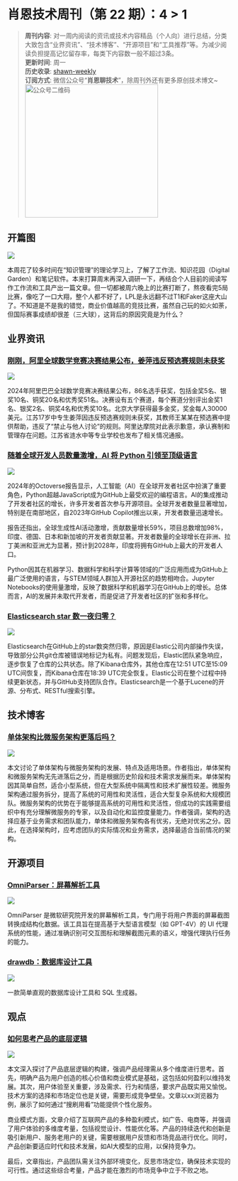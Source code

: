 # 肖恩技术周刊（第 22 期）：4 > 1
> **周刊内容**: 对一周内阅读的资讯或技术内容精品（个人向）进行总结，分类大致包含“业界资讯”、“技术博客”、“开源项目”和“工具推荐”等。为减少阅读负担提高记忆留存率，每类下内容数一般不超过3条。<br>
> **更新时间**: 周一<br>
> **历史收录**: [shawn-weekly](https://github.com/Xiaoxie1994/shawn-weekly) <br>
> **订阅方式**: 微信公众号“**肖恩聊技术**”，除周刊外还有更多原创技术博文~<br>
> <img src="https://cdn.jsdelivr.net/gh/Xiaoxie1994/images/images/20241103221454.png" alt="公众号二维码" width="300">

## 开篇图
![](https://cdn.jsdelivr.net/gh/Xiaoxie1994/images/images/20241103235244.png)

本周花了较多时间在“知识管理”的理论学习上，了解了工作流、知识花园（Digital Garden）和笔记软件。本来打算周末再深入调研一下，再结合个人目前的阅读写作工作流和工具产出一篇文章。但一切都被周六晚上的比赛打断了，熬夜看完5局比赛，像吃了一口大翔，整个人都不好了，LPL是永远翻不过T1和Faker这座大山了。不知道是不是我的错觉，商业价值越高的竞技比赛，虽然自己玩的如火如荼，但国际赛事成绩却很差（三大球），这背后的原因究竟是为什么？
## 业界资讯
### [刚刚，阿里全球数学竞赛决赛结果公布，姜萍违反预选赛规则未获奖](https://www.jiqizhixin.com/articles/2024-11-03)

![](https://cdn.jsdelivr.net/gh/Xiaoxie1994/images/images/20241103231836.png)

2024年阿里巴巴全球数学竞赛决赛结果公布，86名选手获奖，包括金奖5名、银奖10名、铜奖20名和优秀奖51名。决赛设有五个赛道，每个赛道分别评出金奖1名、银奖2名、铜奖4名和优秀奖10名。北京大学获得最多金奖，奖金每人30000美元。江苏17岁中专生姜萍因违反预选赛规则未获奖，其教师王某某在预选赛中提供帮助，违反了“禁止与他人讨论”的规则。阿里达摩院对此表示歉意，承认赛制和管理存在问题。江苏省涟水中等专业学校也发布了相关情况通报。
### [随着全球开发人员数量激增，AI 将 Python 引领至顶级语言](https://github.blog/news-insights/octoverse/octoverse-2024/)

![](https://cdn.jsdelivr.net/gh/Xiaoxie1994/images/images/20241103232505.png)

2024年的Octoverse报告显示，人工智能（AI）在全球开发者社区中扮演了重要角色，Python超越JavaScript成为GitHub上最受欢迎的编程语言。AI的集成推动了开发者社区的增长，许多开发者首次参与开源项目。全球开发者数量显著增加，特别是在南部地区，自2023年GitHub Copilot推出以来，开发者数量迅速增长。

报告还指出，全球生成性AI活动激增，贡献数量增长59%，项目总数增加98%，印度、德国、日本和新加坡的开发者贡献显著。开发者数量的全球增长在非洲、拉丁美洲和亚洲尤为显著，预计到2028年，印度将拥有GitHub上最大的开发者人口。

Python因其在机器学习、数据科学和科学计算等领域的广泛应用而成为GitHub上最广泛使用的语言，与STEM领域人群加入开源社区的趋势相吻合。Jupyter Notebooks的使用量激增，反映了数据科学和机器学习在GitHub上的增长。总体而言，AI的发展并未取代开发者，而是促进了开发者社区的扩张和多样化。
### [Elasticsearch star 数一夜归零？](https://www.oschina.net/news/318236)
![](https://cdn.jsdelivr.net/gh/Xiaoxie1994/images/images/20241103232649.png)

Elasticsearch在GitHub上的star数突然归零，原因是Elastic公司内部操作失误，导致部分公共git仓库被错误地标记为私有。问题发现后，Elastic团队紧急响应，逐步恢复了仓库的公共状态。除了Kibana仓库外，其他仓库在12:51 UTC至15:09 UTC间恢复，而Kibana仓库在18:39 UTC完全恢复。Elastic公司在整个过程中持续更新状态，并与GitHub支持团队合作。Elasticsearch是一个基于Lucene的开源、分布式、RESTful搜索引擎。
## 技术博客
### [单体架构比微服务架构更落后吗？](https://mp.weixin.qq.com/s/HvMlNYrJFQkqewD9Bwn8_w)
![](https://cdn.jsdelivr.net/gh/Xiaoxie1994/images/images/20241103231724.png)

本文讨论了单体架构与微服务架构的发展、特点及适用场景。作者指出，单体架构和微服务架构无先进落后之分，而是根据历史阶段和技术需求发展而来。单体架构因其简单自然，适合小型系统，但在大型系统中隔离性和技术扩展性较差。微服务架构通过服务拆分，提高了系统的可用性和灵活性，适合大型复杂系统和大规模团队。微服务架构的优势在于能够提高系统的可用性和灵活性，但成功的实践需要组织中有充分理解微服务的专家，以及自动化和监控度量能力。作者强调，架构的选择应基于业务需求和团队能力，单体和微服务架构各有优劣，无绝对优劣之分。因此，在选择架构时，应考虑团队的实际情况和业务需求，选择最适合当前情况的架构。
## 开源项目 
### [OmniParser：屏幕解析工具](https://github.com/microsoft/OmniParser)
![](https://cdn.jsdelivr.net/gh/Xiaoxie1994/images/images/20241103232358.png)

OmniParser 是微软研究院开发的屏幕解析工具，专门用于将用户界面的屏幕截图转换成结构化数据。该工具旨在提高基于大型语言模型（如 GPT-4V）的 UI 代理系统的性能，通过准确识别可交互图标和理解截图元素的语义，增强代理执行任务的能力。
### [drawdb：数据库设计工具](https://github.com/drawdb-io/drawdb)
![](https://gw.alipayobjects.com/zos/k/e2/drawdb.gif)

一款简单直观的数据库设计工具和 SQL 生成器。
## 观点
### [如何思考产品的底层逻辑](https://www.woshipm.com/pd/6132516.html)
![](https://cdn.jsdelivr.net/gh/Xiaoxie1994/images/images/20241103232845.png)

本文深入探讨了产品底层逻辑的构建，强调产品经理需从多个维度进行思考。首先，明确产品为用户创造的核心价值和商业模式是基础，这包括如何盈利以维持发展。其次，用户体验至关重要，涉及需求、行为和情感，要求产品既实用又愉悦。技术方案的选择和市场定位也是关键，需要形成竞争壁垒。文章以xx浏览器为例，展示了如何通过“搜刷用看”功能提供个性化服务。

商业模式方面，文章介绍了互联网产品的多种盈利模式，如广告、电商等，并强调了用户体验的多维度考量，包括视觉设计、性能优化等。产品的持续迭代和创新是吸引新用户、服务老用户的关键，需要根据用户反馈和市场竞品进行优化。同时，产品创新要适应时代和技术发展，如AI大模型的应用，以保持竞争力。

最后，文章指出，产品团队需关注外部环境变化，反思市场定位，确保技术实现的可行性。通过这些综合考量，产品才能在激烈的市场竞争中立于不败之地。